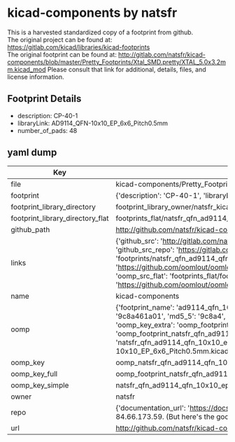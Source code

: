 # kicad-components by natsfr  
This is a harvested standardized copy of a footprint from github.  
The original project can be found at:  
https://gitlab.com/kicad/libraries/kicad-footprints  
The original footprint can be found at:
http://gitlab.com/natsfr/kicad-components/blob/master/Pretty_Footprints/Xtal_SMD.pretty/XTAL_5.0x3.2mm.kicad_mod
Please consult that link for additional, details, files, and license information.  
## Footprint Details
* description: CP-40-1  
* libraryLink: AD9114_QFN-10x10_EP_6x6_Pitch0.5mm  
* number_of_pads: 48  
## yaml dump  
| Key | Value |  
| --- | --- |  
| file | kicad-components/Pretty_Footprints/QFN.pretty/AD9114_QFN-10x10_EP_6x6_Pitch0.5mm.kicad_mod |  
| footprint | {'description': 'CP-40-1', 'libraryLink': 'AD9114_QFN-10x10_EP_6x6_Pitch0.5mm', 'number_of_pads': 48} |  
| footprint_library_directory | footprint_library_owner/natsfr_kicad-components |  
| footprint_library_directory_flat | footprints_flat/natsfr_qfn_ad9114_qfn_10x10_ep_6x6_pitch0_5mm/working |  
| github_path | http://github.com/natsfr/kicad-components/blob/master/Pretty_Footprints/QFN.pretty/AD9114_QFN-10x10_EP_6x6_Pitch0.5mm.kicad_mod |  
| links | {'github_src': 'http://gitlab.com/natsfr/kicad-components/blob/master/Pretty_Footprints/Xtal_SMD.pretty/XTAL_5.0x3.2mm.kicad_mod', 'github_src_repo': 'https://gitlab.com/kicad/libraries/kicad-footprints', 'oomp_bot': 'footprints/natsfr_qfn_ad9114_qfn_10x10_ep_6x6_pitch0_5mm/working', 'oomp_bot_github': 'https://github.com/oomlout/oomlout_oomp_footprint_bot/tree/main/footprints/natsfr_qfn_ad9114_qfn_10x10_ep_6x6_pitch0_5mm/working', 'oomp_src_flat': 'footprints_flat/footprints_flat/natsfr_qfn_ad9114_qfn_10x10_ep_6x6_pitch0_5mm/working', 'oomp_src_flat_github': 'https://github.com/oomlout/oomlout_oomp_footprint_src/tree/main/footprints_flat/natsfr_qfn_ad9114_qfn_10x10_ep_6x6_pitch0_5mm/working'} |  
| name | kicad-components |  
| oomp | {'footprint_name': 'ad9114_qfn_10x10_ep_6x6_pitch0_5mm', 'library_name': 'qfn', 'md5': '9c8a461a01fe713b89e4045ba5d5f705', 'md5_10': '9c8a461a01', 'md5_5': '9c8a4', 'md5_6': '9c8a46', 'oomp_key': 'oomp_natsfr_qfn_ad9114_qfn_10x10_ep_6x6_pitch0_5mm', 'oomp_key_extra': 'oomp_footprint_natsfr_qfn_ad9114_qfn_10x10_ep_6x6_pitch0_5mm', 'oomp_key_full': 'oomp_footprint_natsfr_qfn_ad9114_qfn_10x10_ep_6x6_pitch0_5mm_9c8a46', 'oomp_key_simple': 'natsfr_qfn_ad9114_qfn_10x10_ep_6x6_pitch0_5mm', 'original_filename': 'kicad-components/Pretty_Footprints/QFN.pretty/AD9114_QFN-10x10_EP_6x6_Pitch0.5mm.kicad_mod', 'owner_name': 'natsfr'} |  
| oomp_key | oomp_natsfr_qfn_ad9114_qfn_10x10_ep_6x6_pitch0_5mm |  
| oomp_key_full | oomp_footprint_natsfr_qfn_ad9114_qfn_10x10_ep_6x6_pitch0_5mm |  
| oomp_key_simple | natsfr_qfn_ad9114_qfn_10x10_ep_6x6_pitch0_5mm |  
| owner | natsfr |  
| repo | {'documentation_url': 'https://docs.github.com/rest/overview/resources-in-the-rest-api#rate-limiting', 'message': "API rate limit exceeded for 84.66.173.59. (But here's the good news: Authenticated requests get a higher rate limit. Check out the documentation for more details.)"} |  
| url | http://github.com/natsfr/kicad-components |  

